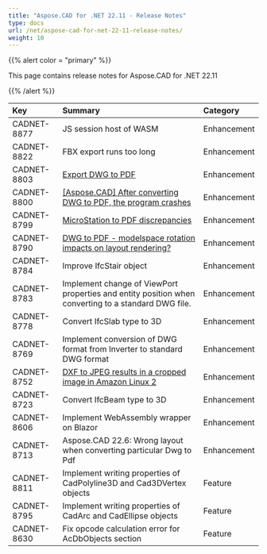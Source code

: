 ```yaml
---
title: "Aspose.CAD for .NET 22.11 - Release Notes"
type: docs
url: /net/aspose-cad-for-net-22-11-release-notes/
weight: 10
---
```


{{% alert color = "primary" %}}

This page contains release notes for Aspose.CAD for .NET 22.11

{{% /alert %}}


|**Key**|**Summary**|**Category**|
| :- | :- | :- |
| CADNET-8877 | JS session host of WASM | Enhancement |
| CADNET-8822 | FBX export runs too long | Enhancement |
| CADNET-8803 | [Export DWG to PDF](https://forum.aspose.com/t/export-dwg-to-pdf/252324) | Enhancement |
| CADNET-8800 | [[Aspose.CAD] After converting DWG to PDF, the program crashes](https://forum.aspose.com/t/aspose-cad-dwg-pdf/252347) | Enhancement |
| CADNET-8799 | [MicroStation to PDF discrepancies](https://forum.aspose.com/t/microstation-to-pdf-discrepancies/252283) | Enhancement |
| CADNET-8790 | [DWG to PDF - modelspace rotation impacts on layout rendering?](https://forum.aspose.com/t/dwg-to-pdf-modelspace-rotation-impacts-on-layout-rendering/251816) | Enhancement |
| CADNET-8784 | Improve IfcStair object | Enhancement |
| CADNET-8783 | Implement change of ViewPort properties and entity position when converting to a standard DWG file. | Enhancement |
| CADNET-8778 | Convert IfcSlab type to 3D | Enhancement |
| CADNET-8769 | Implement conversion of DWG format from Inverter to standard DWG format | Enhancement |
| CADNET-8752 | [DXF to JPEG results in a cropped image in Amazon Linux 2](https://forum.aspose.com/t/dxf-to-jpeg-results-in-a-cropped-image-in-amazon-linux-2/250665) | Enhancement |
| CADNET-8723 | Convert IfcBeam type to 3D | Enhancement |
| CADNET-8606 | Implement WebAssembly wrapper on Blazor | Enhancement |
| CADNET-8713 | Aspose.CAD 22.6: Wrong layout when converting particular Dwg to Pdf | Enhancement |
| CADNET-8811 | Implement writing properties of CadPolyline3D and Cad3DVertex objects | Feature |
| CADNET-8795 | Implement writing properties of CadArc and CadEllipse objects | Feature |
| CADNET-8630 | Fix opcode calculation error for AcDbObjects section | Feature |
